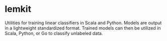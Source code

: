lemkit
======

Utilities for training linear classifiers in Scala and Python. Models are output in a lightweight standardized format. Trained models can then be utilized in Scala, Python, or Go to classify unlabeled data.
